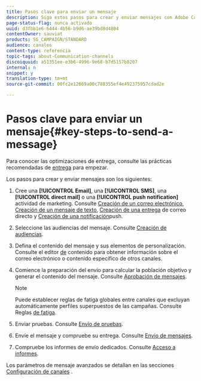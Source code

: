 ```yaml
---
title: Pasos clave para enviar un mensaje
description: Siga estos pasos para crear y enviar mensajes con Adobe Campaign.
page-status-flag: nunca activado
uuid: d3fbb1e6-6444-4b56-b9d6-ae39bd8d4804
contentOwner: sauviat
products: SG_CAMPAIGN/STANDARD
audience: canales
content-type: referencia
topic-tags: about-Communication-channels
discoiquuid: a51351ee-e3b6-4996-9e68-b7d5157b8207
internal: n
snippet: y
translation-type: tm+mt
source-git-commit: 00fc2e12669a00c788355ef4e492375957cdad2e

---
```



# Pasos clave para enviar un mensaje{#key-steps-to-send-a-message}

Para conocer las optimizaciones de entrega, consulte las prácticas recomendadas de [entrega](http://docs.campaign.adobe.com/doc/standard/getting_started/en/ACS_DeliveryBestPractices.html) para empezar.

Los pasos para crear y enviar mensajes son los siguientes:

1. Cree una **[!UICONTROL Email]**, una **[!UICONTROL SMS]**, una **[!UICONTROL direct mail]** o una **[!UICONTROL push notification]** actividad de marketing. Consulte [Creación de un correo electrónico](../../channels/using/creating-an-email.md), [Creación de un mensaje de texto](../../channels/using/creating-an-sms-message.md), [Creación de una entrega](../../channels/using/creating-the-direct-mail.md) de correo directo y [Creación de una notificación](../../channels/using/preparing-and-sending-a-push-notification.md)push.
1. Seleccione las audiencias del mensaje. Consulte [Creación de audiencias](../../audiences/using/creating-audiences.md).
1. Defina el contenido del mensaje y sus elementos de personalización. Consulte el editor [de](../../designing/using/overview.md) contenido para obtener información sobre el correo electrónico o contenido específico de otros canales.
1. Comience la preparación del envío para calcular la población objetivo y generar el contenido del mensaje. Consulte [Aprobación de mensajes](../../sending/using/preparing-the-send.md).

   >[!NOTE]
   >
   >Puede establecer reglas de fatiga globales entre canales que excluyan automáticamente perfiles superpuestos de las campañas. Consulte Reglas [de fatiga](../../administration/using/fatigue-rules.md).

1. Enviar pruebas. Consulte [Envío de pruebas](../../sending/using/managing-test-profiles-and-sending-proofs.md#sending-proofs).
1. Envíe el mensaje y compruebe su entrega. Consulte [Envío de mensajes](../../sending/using/confirming-the-send.md).
1. Compruebe los informes de envío dedicados. Consulte [Acceso a informes](../../reporting/using/about-dynamic-reports.md).

Los parámetros de mensaje avanzados se detallan en las secciones [Configuración de canales](../../administration/using/about-channel-configuration.md) .

